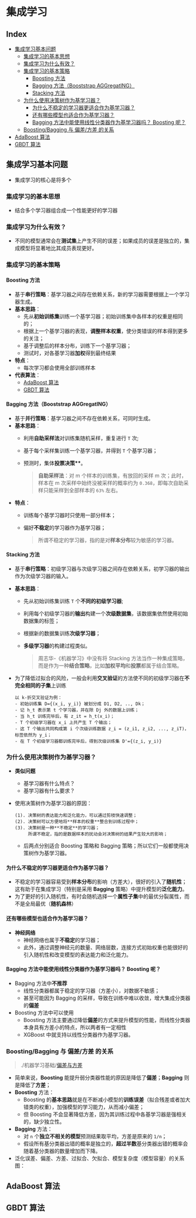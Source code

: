# 集成学习

## Index

* [集成学习基本问题](c-zhuan-ti-ji-cheng-xue-xi.md#集成学习基本问题)
  * [集成学习的基本思想](c-zhuan-ti-ji-cheng-xue-xi.md#集成学习的基本思想)
  * [集成学习为什么有效？](c-zhuan-ti-ji-cheng-xue-xi.md#集成学习为什么有效)
  * [集成学习的基本策略](c-zhuan-ti-ji-cheng-xue-xi.md#集成学习的基本策略)
    * [Boosting 方法](c-zhuan-ti-ji-cheng-xue-xi.md#boosting-方法)
    * [Bagging 方法（Booststrap AGGregatING）](c-zhuan-ti-ji-cheng-xue-xi.md#bagging-方法booststrap-aggregating)
    * [Stacking 方法](c-zhuan-ti-ji-cheng-xue-xi.md#stacking-方法)
  * [为什么使用决策树作为基学习器？](c-zhuan-ti-ji-cheng-xue-xi.md#为什么使用决策树作为基学习器)
    * [为什么不稳定的学习器更适合作为基学习器？](c-zhuan-ti-ji-cheng-xue-xi.md#为什么不稳定的学习器更适合作为基学习器)
    * [还有哪些模型也适合作为基学习器？](c-zhuan-ti-ji-cheng-xue-xi.md#还有哪些模型也适合作为基学习器)
    * [Bagging 方法中能使用线性分类器作为基学习器吗？ Boosting 呢？](c-zhuan-ti-ji-cheng-xue-xi.md#bagging-方法中能使用线性分类器作为基学习器吗-boosting-呢)
  * [Boosting/Bagging 与 偏差/方差 的关系](c-zhuan-ti-ji-cheng-xue-xi.md#boostingbagging-与-偏差方差-的关系)
* [AdaBoost 算法](c-zhuan-ti-ji-cheng-xue-xi.md#adaboost-算法)
* [GBDT 算法](c-zhuan-ti-ji-cheng-xue-xi.md#gbdt-算法)

## 集成学习基本问题

* 集成学习的核心是将多个

### 集成学习的基本思想

* 结合多个学习器组合成一个性能更好的学习器

### 集成学习为什么有效？

* 不同的模型通常会在**测试集**上产生不同的误差；如果成员的误差是独立的，集成模型将显著地比其成员表现更好。

### 集成学习的基本策略

#### Boosting 方法

* 基于**串行策略**：基学习器之间存在依赖关系，新的学习器需要根据上一个学习器生成。
* **基本思路**：
  * 先从**初始训练集**训练一个基学习器；初始训练集中各样本的权重是相同的；
  * 根据上一个基学习器的表现，**调整样本权重**，使分类错误的样本得到更多的关注；
  * 基于调整后的样本分布，训练下一个基学习器；
  * 测试时，对各基学习器**加权**得到最终结果
* **特点**：
  * 每次学习都会使用全部训练样本
* **代表算法**：
  * [AdaBoost 算法](c-zhuan-ti-ji-cheng-xue-xi.md#adaboost-算法)
  * [GBDT 算法](c-zhuan-ti-ji-cheng-xue-xi.md#gbdt-算法)

#### Bagging 方法（Booststrap AGGregatING）

* 基于**并行策略**：基学习器之间不存在依赖关系，可同时生成。
* **基本思路**：
  * 利用**自助采样法**对训练集随机采样，重复进行 `T` 次;
  * 基于每个采样集训练一个基学习器，并得到 `T` 个基学习器；
  * 预测时，集体**投票决策\*\***。

    > **自助采样法**：对 m 个样本的训练集，有放回的采样 m 次；此时，样本在 m 次采样中始终没被采样的概率约为 `0.368`，即每次自助采样只能采样到全部样本的 `63%` 左右。
* **特点**：
  * 训练每个基学习器时只使用一部分样本；
  * 偏好**不稳定**的学习器作为基学习器；

    > 所谓不稳定的学习器，指的是对**样本分布**较为敏感的学习器。

#### Stacking 方法

* 基于**串行策略**：初级学习器与次级学习器之间存在依赖关系，初学习器的输出作为次级学习器的输入。
* **基本思路**：
  * 先从初始训练集训练 `T` 个**不同的初级学习器**;
  * 利用每个初级学习器的**输出**构建一个**次级数据集**，该数据集依然使用初始数据集的标签；
  * 根据新的数据集训练**次级学习器**；
  * **多级学习器**的构建过程类似。

    > 周志华-《机器学习》中没有将 Stacking 方法当作一种集成策略，而是作为一种**结合策略**，比如**加权平均**和**投票**都属于结合策略。
* 为了降低过拟合的风险，一般会利用**交叉验证**的方法使不同的初级学习器在**不完全相同的子集**上训练

  ```text
  以 k-折交叉验证为例：
  - 初始训练集 D={(x_i, y_i)} 被划分成 D1, D2, .., Dk；
  - 记 h_t 表示第 t 个学习器，并在除 Dj 外的数据上训练；
  - 当 h_t 训练完毕后，有 z_it = h_t(x_i)；
  - T 个初级学习器在 x_i 上共产生 T 个输出；
  - 这 T 个输出共同构成第 i 个次级训练数据 z_i = (z_i1, z_i2, ..., z_iT)，标签依然为 y_i；
  - 在 T 个初级学习器都训练完毕后，得到次级训练集 D'={(z_i, y_i)}
  ```

### 为什么使用决策树作为基学习器？

* **类似问题**
  * 基学习器有什么特点？
  * 基学习器有什么要求？
* 使用决策树作为基学习器的原因：

  ```text
  (1). 决策树的表达能力和泛化能力，可以通过剪枝快速调整；
  (2). 决策树可以方便地将**样本的权重**整合到训练过程中；
  (3). 决策树是一种**不稳定**的学习器；
       所谓不稳定，指的是数据样本的扰动会对决策树的结果产生较大的影响；
  ```

  * 后两点分别适合 Boosting 策略和 Bagging 策略；所以它们一般都使用决策树作为基学习器。

#### 为什么不稳定的学习器更适合作为基学习器？

* 不稳定的学习器容易受到**样本分布**的影响（方差大），很好的引入了**随机性**；这有助于在集成学习（特别是采用 **Bagging** 策略）中提升模型的**泛化能力**。
* 为了更好的引入随机性，有时会随机选择一个**属性子集**中的最优分裂属性，而不是全局最优（**随机森林**）

#### 还有哪些模型也适合作为基学习器？

* **神经网络**
  * 神经网络也属于**不稳定**的学习器；
  * 此外，通过调整神经元的数量、网络层数，连接方式初始权重也能很好的引入随机性和改变模型的表达能力和泛化能力。

#### Bagging 方法中能使用线性分类器作为基学习器吗？ Boosting 呢？

* Bagging 方法中**不推荐**
  * 线性分类器都属于稳定的学习器（方差小），对数据不敏感；
  * 甚至可能因为 Bagging 的采样，导致在训练中难以收敛，增大集成分类器的**偏差**
* Boosting 方法中可以使用
  * Boosting 方法主要通过降低**偏差**的方式来提升模型的性能，而线性分类器本身具有方差小的特点，所以两者有一定相性
  * XGBoost 中就支持以线性分类器作为基学习器。

### Boosting/Bagging 与 偏差/方差 的关系

> ./机器学习基础/[偏差与方差](https://github.com/FantasyJXF/Artificial-Intelligence/tree/ff40df9ea2a4579767c0a29baed45c578389cd4e/A-机器学习/ML-A-机器学习基础.md#偏差与方差)

* 简单来说，**Boosting** 能提升弱分类器性能的原因是降低了**偏差**；**Bagging** 则是降低了**方差**；
* **Boosting** 方法：
  * Boosting 的**基本思路**就是在不断减小模型的**训练误差**（拟合残差或者加大错类的权重），加强模型的学习能力，从而减小偏差；
  * 但 Boosting 不会显著降低方差，因为其训练过程中各基学习器是强相关的，缺少独立性。
* **Bagging** 方法：
  * 对 `n` 个**独立不相关的模型**预测结果取平均，方差是原来的 `1/n`；
  * 假设所有基分类器出错的概率是独立的，**超过半数**基分类器出错的概率会随着基分类器的数量增加而下降。
* 泛化误差、偏差、方差、过拟合、欠拟合、模型复杂度（模型容量）的关系图：

## AdaBoost 算法

## GBDT 算法

